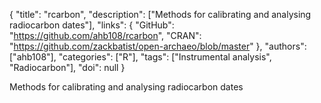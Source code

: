 {
  "title": "rcarbon",
  "description": ["Methods for calibrating and analysing radiocarbon dates"],
  "links": {
    "GitHub": "https://github.com/ahb108/rcarbon",
    "CRAN": "https://github.com/zackbatist/open-archaeo/blob/master"
  },
  "authors": ["ahb108"],
  "categories": ["R"],
  "tags": ["Instrumental analysis", "Radiocarbon"],
  "doi": null
}

<!-- Generated by csv2md.R – do not edit by hand -->

Methods for calibrating and analysing radiocarbon dates